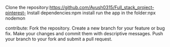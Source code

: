 Clone the repository:https://github.com/Ayush0315/Full_stack_project-pinterest- 
Install dependencies:npm install 
run the app in the folder:npx nodemon


contribute:
Fork the repository.
Create a new branch for your feature or bug fix.
Make your changes and commit them with descriptive messages.
Push your branch to your fork and submit a pull request.
